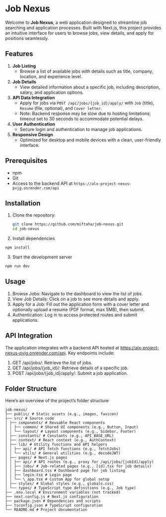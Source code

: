 # Job Nexus

Welcome to **Job Nexus**, a web application designed to streamline job searching and application processes. Built with Next.js, this project provides an intuitive interface for users to browse jobs, view details, and apply for positions seamlessly.



## Features

1. **Job Listing**
   - Browse a list of available jobs with details such as title, company, location, and experience level.
2. **Job Details**
   - View detailed information about a specific job, including description, salary, and application options.
3. **API Data Integration**
   - Apply for jobs via `POST /api/jobs/{job_id}/apply/` with `Job` (title), `Resume` (file, optional), and `Cover letter`.
   - Note: Backend response may be slow due to hosting limitations; timeout set to 30 seconds to accommodate potential delays.
4. **User Authentication**
   - Secure login and authentication to manage job applications.
5. **Responsive Design**
   - Optimized for desktop and mobile devices with a clean, user-friendly interface.

## Prerequisites


- npm 
- Git
- Access to the backend API at `https://alx-project-nexus-pvjg.onrender.com/api`

## Installation

1. Clone the repository:
   ```bash
   git clone https://github.com/miftaha/job-nexus.git
   cd job-nexus
   ```
2. Install dependencies

```bash
npm install

```

3. Start the development server

```bash
npm run dev
```

## Usage

1. Browse Jobs: Navigate to the dashboard to view the list of jobs.
2. View Job Details: Click on a job to see more details and apply.
3. Apply for a Job: Fill out the application form with a cover letter and optionally upload a resume (PDF format, max 5MB), then submit.
4. Authentication: Log in to access protected routes and submit applications.

## API Integration

The application integrates with a backend API hosted at https://alx-project-nexus-pvjg.onrender.com/api. Key endpoints include:

1. GET /api/jobs/: Retrieve the list of jobs.
2. GET /api/jobs/{job_id}/: Retrieve details of a specific job.
3. POST /api/jobs/{job_id}/apply/: Submit a job application.

## Folder Structure

Here’s an overview of the project’s folder structure

```
job-nexus/
├── public/ # Static assets (e.g., images, favicon)
├── src/ # Source code
│ ├── components/ # Reusable React components
│ │ ├── common/ # Shared UI components (e.g., Button, Input)
│ │ └── layout/ # Layout components (e.g., Sidebar, Footer)
│ ├── constants/ # Constants (e.g., API_BASE_URL)
│ ├── context/ # React context (e.g., AuthContext)
│ ├── lib/ # Utility functions and API helpers
│ │ ├── api/ # API fetch functions (e.g., fetchJobs)
│ │ └── utils/ # General utilities (e.g., decodeJWT)
│ ├── pages/ # Next.js pages
│ │ ├── api/ # API routes (e.g., proxy for /api/jobs/[jobId]/apply)
│ │ ├── jobs/ # Job-related pages (e.g., [id].tsx for job details)
│ │ ├── dashboard.tsx # Dashboard page for job listing
│ │ ├── login.tsx # Login page
│ │ └── \_app.tsx # Custom App for global setup
│ ├── styles/ # Global styles (e.g., globals.css)
│ └── types/ # TypeScript type definitions (e.g., Job type)
├── .env.local # Environment variables (not tracked)
├── next.config.js # Next.js configuration
├── package.json # Dependencies and scripts
├── tsconfig.json # TypeScript configuration
└── README.md # Project documentation
```

